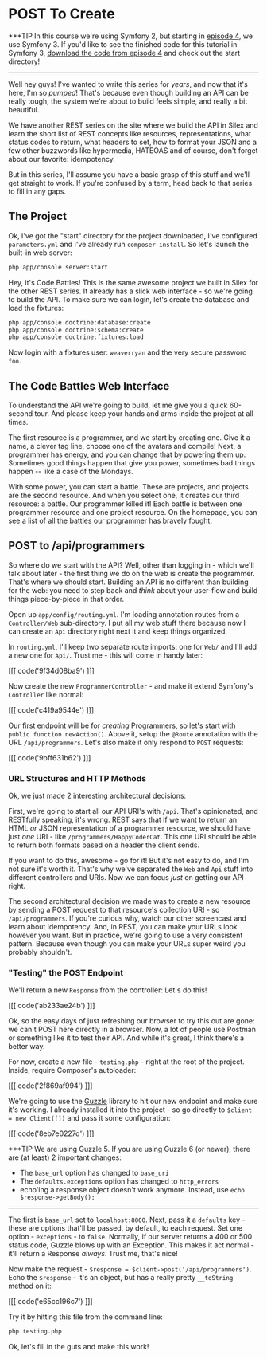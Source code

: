 # POST To Create

***TIP
In this course we're using Symfony 2, but starting in [episode 4][episode_4],
we use Symfony 3. If you'd like to see the finished code for this tutorial
in Symfony 3, [download the code from episode 4][first_chapter_of_episode_4]
and check out the start directory!
***

Well hey guys! I've wanted to write this series for *years*, and now that
it's here, I'm so *pumped*! That's because even though building an API can be
really tough, the system we're about to build feels simple, and really a bit
beautiful.

We have another REST series on the site where we build the API in Silex and
learn the short list of REST concepts like resources, representations,
what status codes to return, what headers to set, how to format your JSON
and a few other buzzwords like hypermedia, HATEOAS and of course, don't forget
about our favorite: idempotency.

But in this series, I'll assume you have a basic grasp of this stuff and
we'll get straight to work. If you're confused by a term, head back to
that series to fill in any gaps.

## The Project

Ok, I've got the "start" directory for the project downloaded, I've configured
`parameters.yml` and I've already run `composer install`. So let's launch
the built-in web server:

```bash
php app/console server:start
```

Hey, it's Code Battles! This is the same awesome project we built in Silex 
for the other REST series. It already has a slick web interface - so we're 
going to build the API. To make sure we can login, let's create the database 
and load the fixtures:

```bash
php app/console doctrine:database:create
php app/console doctrine:schema:create
php app/console doctrine:fixtures:load
```

Now login with a fixtures user: `weaverryan` and the very secure password
`foo`.

## The Code Battles Web Interface

To understand the API we're going to build, let me give you a quick 60-second tour.
And please keep your hands and arms inside the project at all times.

The first resource is a programmer, and we start by creating one. Give it
a name, a clever tag line, choose one of the avatars and compile! Next, a
programmer has energy, and you can change that by powering them up. Sometimes
good things happen that give you power, sometimes bad things happen -- like a
case of the Mondays.

With some power, you can start a battle. These are projects, and projects
are the second resource. And when you select one, it creates our third resource:
a battle. Our programmer killed it! Each battle is between one programmer resource
and one project resource. On the homepage, you can see a list of all the battles our
programmer has bravely fought.

## POST to /api/programmers

So where do we start with the API? Well, other than logging in - which we'll
talk about later - the first thing we do on the web is create the programmer.
That's where we should start. Building an API is no different than building
for the web: you need to step back and *think* about your user-flow and build
things piece-by-piece in that order.

Open up `app/config/routing.yml`. I'm loading annotation routes from a `Controller/Web`
sub-directory. I put all my web stuff there because now I can create an `Api` directory
right next it and keep things organized.

In `routing.yml`, I'll keep two separate route imports: one for `Web/` and I'll
add a new one for `Api/`. Trust me - this will come in handy later:

[[[ code('9f34d08ba9') ]]]

Now create the new `ProgrammerController` - and make it extend Symfony's
`Controller` like normal:

[[[ code('c419a9544e') ]]]

Our first endpoint will be for *creating* Programmers, so let's start with
`public function newAction()`. Above it, setup the `@Route` annotation with
the URL `/api/programmers`. Let's also make it only respond to `POST` requests:

[[[ code('9bff631b62') ]]]

### URL Structures and HTTP Methods

Ok, we just made 2 interesting architectural decisions:

First, we're going to start all our API URI's with `/api`. That's opinionated,
and RESTfully speaking, it's wrong. REST says that if we want to return an
HTML *or* JSON representation of a programmer resource, we should have just
*one* URI - like `/programmers/HappyCoderCat`. This one URI should be able
to return both formats based on a header the client sends.

If you want to do this, awesome - go for it! But it's not easy to do, and
I'm not sure it's worth it. That's why we've separated the `Web` and `Api`
stuff into different controllers and URIs. Now we can focus *just* on getting
our API right.

The second architectural decision we made was to create a new resource 
by sending a POST request to that resource's collection URI - so `/api/programmers`. 
If you're curious why, watch our other screencast and learn about idempotency. 
And, in REST, you can make your URLs look however you want. But in practice, we're going to
use a very consistent pattern. Because even though you can make your URLs
super weird you probably shouldn't.

### "Testing" the POST Endpoint

We'll return a new `Response` from the controller: Let's do this!

[[[ code('ab233ae24b') ]]]

Ok, so the easy days of just refreshing our browser to try this out are gone:
we can't POST here directly in a browser. Now, a lot of people use Postman
or something like it to test their API. And while it's great, I think there's
a better way.

For now, create a new file - `testing.php` - right at the root of the project.
Inside, require Composer's autoloader:

[[[ code('2f869af994') ]]]

We're going to use the [Guzzle](http://guzzle.readthedocs.org) library to
hit our new endpoint and make sure it's working. I already installed it into
the project - so go directly to `$client = new Client([])` and pass it some
configuration:

[[[ code('8eb7e0227d') ]]]

***TIP
We are using Guzzle 5. If you are using Guzzle 6 (or newer), there are (at least) 2 important changes:
- The `base_url` option has changed to `base_uri`
- The `defaults.exceptions` option has changed to `http_errors`
- echo'ing a response object doesn't work anymore. Instead, use `echo $response->getBody();`
***

The first is `base_url` set to `localhost:8000`. Next, pass it a `defaults`
key - these are options that'll be passed, by default, to each request.
Set one option - `exceptions` - to `false`. Normally, if our server returns
a 400 or 500 status code, Guzzle blows up with an Exception. This makes it
act normal - it'll return a Response *always*. Trust me, that's nice!

Now make the request - `$response = $client->post('/api/programmers')`. Echo
the `$response` - it's an object, but has a really pretty `__toString` method
on it:

[[[ code('e65cc196c7') ]]]

Try it by hitting this file from the command line:

```bash
php testing.php
```

Ok, let's fill in the guts and make this work!


[episode_4]: https://knpuniversity.com/screencast/symfony-rest4
[first_chapter_of_episode_4]: https://knpuniversity.com/screencast/symfony-rest4/deny-access
